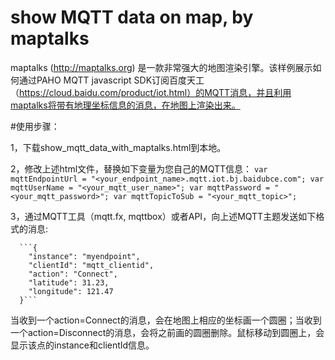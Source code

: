 # show MQTT data on map, by maptalks
maptalks (http://maptalks.org) 是一款非常强大的地图渲染引擎。该样例展示如何通过PAHO MQTT javascript SDK订阅百度天工（https://cloud.baidu.com/product/iot.html）的MQTT消息，并且利用maptalks将带有地理坐标信息的消息，在地图上渲染出来。

#使用步骤：

1，下载show_mqtt_data_with_maptalks.html到本地。


2，修改上述html文件，替换如下变量为您自己的MQTT信息：
	  ```var mqttEndpointUrl = "<your_endpoint_name>.mqtt.iot.bj.baidubce.com";
	  var mqttUserName = "<your_mqtt_user_name>";
	  var mqttPassword = "<your_mqtt_password>";
	  var mqttTopicToSub = "<your_mqtt_topic>";```
	  
	  
3，通过MQTT工具（mqtt.fx, mqttbox）或者API，向上述MQTT主题发送如下格式的消息:

      ```{
        "instance": "myendpoint",
        "clientId": "mqtt_clientid",
        "action": "Connect",
        "latitude": 31.23,
        "longitude": 121.47
      }```

	  
当收到一个action=Connect的消息，会在地图上相应的坐标画一个圆圈；当收到一个action=Disconnect的消息，会将之前画的圆圈删除。鼠标移动到圆圈上，会显示该点的instance和clientId信息。